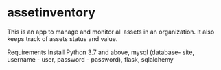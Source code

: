 # assetinventory
This is an app to manage and monitor all assets in an organization. It also keeps track of assets status and value.

Requirements
Install Python 3.7 and above, mysql (database- site, username - user, password - password), flask, sqlalchemy
